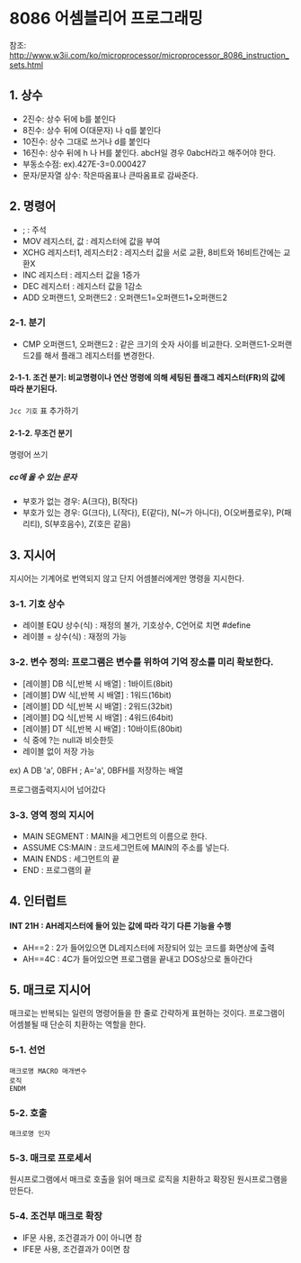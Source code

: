 # 8086 어셈블리어 프로그래밍

참조: http://www.w3ii.com/ko/microprocessor/microprocessor_8086_instruction_sets.html

## 1. 상수
* 2진수: 상수 뒤에 b를 붙인다
* 8진수: 상수 뒤에 O(대문자) 나 q를 붙인다
* 10진수: 상수 그대로 쓰거나 d를 붙인다
* 16진수: 상수 뒤에 h 나 H를 붙인다. abcH일 경우 0abcH라고 해주어야 한다.
* 부동소수점: ex).427E-3=0.000427
* 문자/문자열 상수: 작은따옴표나 큰따옴표로 감싸준다.

## 2. 명령어
* ; : 주석
* MOV 레지스터, 값 : 레지스터에 값을 부여
* XCHG 레지스터1, 레지스터2 : 레지스터 값을 서로 교환, 8비트와 16비트간에는 교환X
* INC 레지스터 : 레지스터 값을 1증가
* DEC 레지스터 : 레지스터 값을 1감소
* ADD 오퍼랜드1, 오퍼랜드2 : 오퍼랜드1=오퍼랜드1+오퍼랜드2

### 2-1. 분기
* CMP 오퍼랜드1, 오퍼랜드2 : 같은 크기의 숫자 사이를 비교한다. 오퍼랜드1-오퍼랜드2를 해서 플래그 레지스터를 변경한다.

#### 2-1-1. 조건 분기: 비교명령이나 연산 명령에 의해 세팅된 플래그 레지스터(FR)의 값에 따라 분기된다.
`Jcc 기호`
표 추가하기

#### 2-1-2. 무조건 분기
명령어 쓰기

##### cc에 올 수 있는 문자
* 부호가 없는 경우: A(크다), B(작다)
* 부호가 있는 경우: G(크다), L(작다), E(같다), N(~가 아니다), O(오버플로우), P(패리티), S(부호음수), Z(호은 같음)

## 3. 지시어
지시어는 기계어로 번역되지 않고 단지 어셈블러에게만 명령을 지시한다.

### 3-1. 기호 상수
* 레이블 EQU 상수(식) : 재정의 불가, 기호상수, C언어로 치면 #define
* 레이블 = 상수(식) : 재정의 가능

### 3-2. 변수 정의: 프로그램은 변수를 위하여 기억 장소를 미리 확보한다.
* [레이블] DB 식[,반복 시 배열] : 1바이트(8bit)
* [레이블] DW 식[,반복 시 배열] : 1워드(16bit)
* [레이블] DD 식[,반복 시 배열] : 2워드(32bit)
* [레이블] DQ 식[,반복 시 배열] : 4워드(64bit)
* [레이블] DT 식[,반복 시 배열] : 10바이트(80bit)
* 식 중에 ?는 null과 비슷한듯
* 레이블 없이 저장 가능

ex) A DB 'a', 0BFH ; A='a', 0BFH를 저장하는 배열

프로그램출력지시어 넘어갔다

### 3-3. 영역 정의 지시어
* MAIN SEGMENT : MAIN을 세그먼트의 이름으로 한다.
* ASSUME CS:MAIN : 코드세그먼트에 MAIN의 주소를 넣는다.
* MAIN ENDS : 세그먼트의 끝
* END : 프로그램의 끝

## 4. 인터럽트
#### INT 21H : AH레지스터에 들어 있는 값에 따라 각기 다른 기능을 수행
- AH==2 : 2가 들어있으면 DL레지스터에 저장되어 있는 코드를 화면상에 출력
- AH==4C : 4C가 들어있으면 프로그램을 끝내고 DOS상으로 돌아간다

## 5. 매크로 지시어
매크로는 반복되는 일련의 명령어들을 한 줄로 간략하게 표현하는 것이다. 프로그램이 어셈블될 때 단순히 치환하는 역할을 한다.

### 5-1. 선언
	매크로명 MACRO 매개변수
	로직
	ENDM

### 5-2. 호출
`매크로명 인자`

### 5-3. 매크로 프로세서
원시프로그램에서 매크로 호출을 읽어 매크로 로직을 치환하고 확장된 원시프로그램을 만든다.

### 5-4. 조건부 매크로 확장
* IF문 사용, 조건결과가 0이 아니면 참
* IFE문 사용, 조건결과가 0이면 참